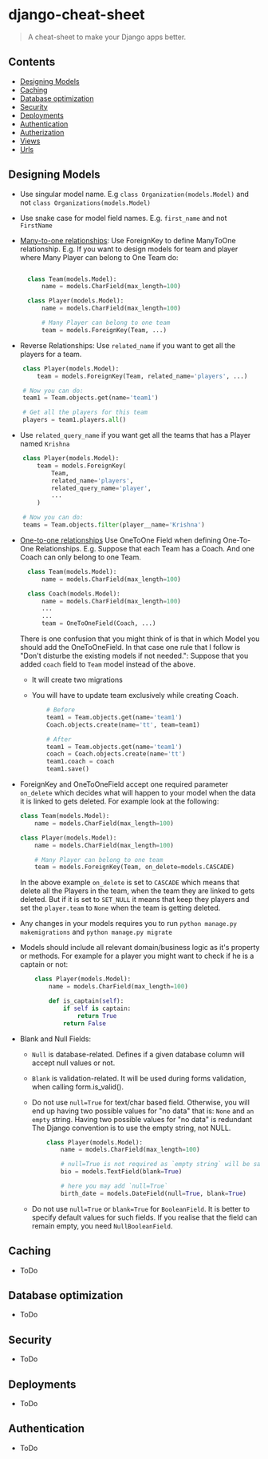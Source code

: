 # django-cheat-sheet
> A cheat-sheet to make your Django apps better.

## Contents

- [Designing Models](#designing-models)
- [Caching](#caching)
- [Database optimization](#database-optimization)
- [Security](#security)
- [Deployments](#deployments)
- [Authentication](#authentication)
- [Autherization](#authorization)
- [Views](#views)
- [Urls](#urls)

## Designing Models

- Use singular model name. E.g `class Organization(models.Model)` and not `class Organizations(models.Model)`

- Use snake case for model field names. E.g. `first_name` and not `FirstName`

- [Many-to-one relationships](https://docs.djangoproject.com/en/3.0/topics/db/examples/many_to_one/): Use  ForeignKey to define ManyToOne relationship. E.g.
  If you want to design models for team and player where Many Player can belong to One Team do:

  ```python

    class Team(models.Model):
        name = models.CharField(max_length=100)

    class Player(models.Model):
        name = models.CharField(max_length=100)

        # Many Player can belong to one team
        team = models.ForeignKey(Team, ...)
  ```

- Reverse Relationships: Use `related_name` if you want to get all the players for a team.

```python
    class Player(models.Model):
        team = models.ForeignKey(Team, related_name='players', ...)

    # Now you can do:
    team1 = Team.objects.get(name='team1')

    # Get all the players for this team
    players = team1.players.all()
```

- Use `related_query_name` if you want get all the teams that has a Player named `Krishna`

```python
    class Player(models.Model):
        team = models.ForeignKey(
            Team,
            related_name='players',
            related_query_name='player',
            ...
        )

    # Now you can do:
    teams = Team.objects.filter(player__name='Krishna')
```

- [One-to-one relationships](https://docs.djangoproject.com/en/3.0/topics/db/examples/one_to_one/) Use OneToOne Field when defining One-To-One Relationships. E.g. Suppose that each Team has a Coach. And one Coach can only belong to one Team.

  ```python
    class Team(models.Model):
        name = models.CharField(max_length=100)

    class Coach(models.Model):
        name = models.CharField(max_length=100)
        ...
        ...
        team = OneToOneField(Coach, ...)
  ```

  There is one confusion that you might think of is that in which Model you should add the OneToOneField. In that case one rule that I follow is "Don't disturbe the existing models if not needed.":
  Suppose that you added `coach` field to `Team` model instead of the above.

  - It will create two migrations
  - You will have to update team exclusively while creating Coach.

    ```python
        # Before
        team1 = Team.objects.get(name='team1')
        Coach.objects.create(name='tt', team=team1)

        # After
        team1 = Team.objects.get(name='team1')
        coach = Coach.objects.create(name='tt')
        team1.coach = coach
        team1.save()
    ```

- ForeignKey and OneToOneField accept one required parameter `on_delete` which decides what will happen to your model when the data it is linked to gets deleted. For example look at the following:

    ```python
    class Team(models.Model):
        name = models.CharField(max_length=100)

    class Player(models.Model):
        name = models.CharField(max_length=100)

        # Many Player can belong to one team
        team = models.ForeignKey(Team, on_delete=models.CASCADE)
    ```

    In the above example `on_delete` is set to `CASCADE` which means that delete all the Players in the team, when the team they are linked to gets deleted. But if it is set to `SET_NULL` it means that keep they players and set the `player.team` to `None` when the team is getting deleted.

- Any changes in your models requires you to run `python manage.py makemigrations` and `python manage.py migrate`

- Models should include all relevant domain/business logic as it's property or methods. For example for a player you might want to check if he is a captain or not:

    ```python
        class Player(models.Model):
            name = models.CharField(max_length=100)

            def is_captain(self):
                if self is captain:
                    return True
                return False
    ```

- Blank and Null Fields:

  - `Null` is database-related. Defines if a given database column will accept null values or not.

  - `Blank` is validation-related. It will be used during forms validation, when calling form.is_valid().

  - Do not use `null=True` for text/char based field. Otherwise, you will end up having two possible values for "no data" that is: `None` and `an empty` string. Having two possible values for "no data" is redundant The Django convention is to use the empty string, not NULL.

    ```python
        class Player(models.Model):
            name = models.CharField(max_length=100)

            # null=True is not required as `empty string` will be saved to the database.
            bio = models.TextField(blank=True)

            # here you may add `null=True`
            birth_date = models.DateField(null=True, blank=True)
    ```

  - Do not use `null=True` or `blank=True` for `BooleanField`. It is better to specify default values for such fields. If you realise that the field can remain empty, you need `NullBooleanField`.

## Caching

- ToDo

## Database optimization

- ToDo

## Security

- ToDo

## Deployments

- ToDo

## Authentication

- ToDo
